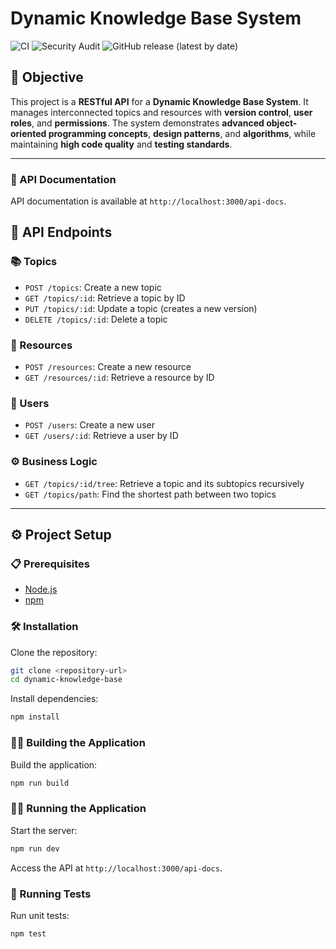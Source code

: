 # Dynamic Knowledge Base System

![CI](https://github.com/Victor5200/Dynamic-Knowledge-Base-System/actions/workflows/ci.yml/badge.svg)
![Security Audit](https://github.com/<usuario>/<repositorio>/actions/workflows/<nome-do-arquivo>.yml/badge.svg)
![GitHub release (latest by date)](https://img.shields.io/github/v/release/Victor5200/Dynamic-Knowledge-Base-System)

## 📌 Objective

This project is a **RESTful API** for a **Dynamic Knowledge Base System**. It manages interconnected topics and resources with **version control**, **user roles**, and **permissions**. The system demonstrates **advanced object-oriented programming concepts**, **design patterns**, and **algorithms**, while maintaining **high code quality** and **testing standards**.

---

### 📝 API Documentation
API documentation is available at `http://localhost:3000/api-docs`.

## 📌 API Endpoints

### 📚 Topics
- `POST /topics`: Create a new topic
- `GET /topics/:id`: Retrieve a topic by ID
- `PUT /topics/:id`: Update a topic (creates a new version)
- `DELETE /topics/:id`: Delete a topic

### 📎 Resources
- `POST /resources`: Create a new resource
- `GET /resources/:id`: Retrieve a resource by ID

### 👤 Users
- `POST /users`: Create a new user
- `GET /users/:id`: Retrieve a user by ID

### ⚙️ Business Logic
- `GET /topics/:id/tree`: Retrieve a topic and its subtopics recursively
- `GET /topics/path`: Find the shortest path between two topics

---

## ⚙️ Project Setup

### 📋 Prerequisites
- [Node.js](https://nodejs.org/)
- [npm](https://www.npmjs.com/)

### 🛠 Installation

Clone the repository:
```bash
git clone <repository-url>
cd dynamic-knowledge-base
```

Install dependencies:
```bash
npm install
```

### 🏃‍♂️ Building the Application
Build the application:
```bash
npm run build
```

### 🏃‍♂️ Running the Application
Start the server:
```bash
npm run dev
```
Access the API at `http://localhost:3000/api-docs`.

### 🧪 Running Tests
Run unit tests:
```bash
npm test
```

